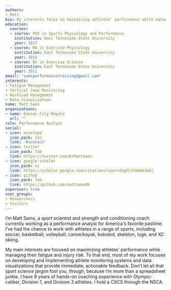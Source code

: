 ```yaml
---
authors:
- Matt
bio: My interests focus on maximizing athletes' performance while managing their fatigue and injury risk.
education:
  courses:
  - course: PhD in Sports Physiology and Performance
    institution: East Tennessee State University
    year: 2017
  - course: MA in Exercise Physiology
    institution: East Tennessee State University
    year: 2014
  - course: BS in Exercise Science
    institution: East Tennessee State University
    year: 2011
email: "samsperformancetraining@gmail.com"
interests:
- Fatigue Management
- Vertical Jump Monitoring
- Workload Management
- Data Visualization
name: Matt Sams
organizations:
- name: Kansas City Royals
  url: ""
role: Performance Analyst
social:
- icon: envelope
  icon_pack: fas
  link: '#contact'
- icon: twitter
  icon_pack: fab
  link: https://twitter.com/DrMattSams
- icon: google-scholar
  icon_pack: ai
  link: https://scholar.google.com/citations?user=SGgfLSYAAAAJ&hl
- icon: github
  icon_pack: fab
  link: https://github.com/mattsams89
superuser: true
user_groups:
- Researchers
- Visitors
---
```


I’m Matt Sams, a sport scientist and strength and conditioning coach currently working as a performance analyst for America's favorite pastime. I’ve had the chance to work with athletes in a range of sports, including soccer, basketball, volleyball, canoe/kayak, bobsled, skeleton, luge, and XC skiing.

My main interests are focused on maximizing athletes’ performance while managing their fatigue and injury risk. To that end, most of my work focuses on developing and implementing athlete monitoring systems and data visualizations that provide immediate, actionable feedback. Don’t let all that sport science jargon fool you, though, because I’m more than a spreadsheet junkie. I have 8 years of hands-on coaching experience with Olympic-caliber, Division 1, and Division 3 athletes. I hold a CSCS through the NSCA.
